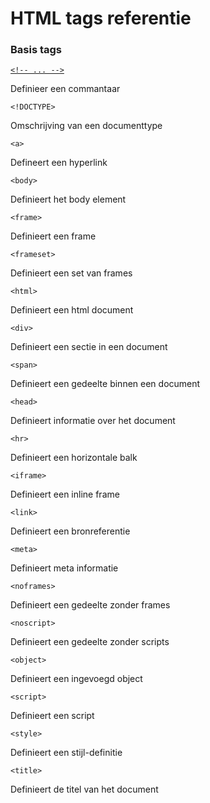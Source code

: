 HTML tags referentie
====================

### Basis tags

[`<!-- ... -->`](/info-tags/comment-tag.md)

Definieer een commantaar

`<!DOCTYPE>`

Omschrijving van een documenttype

`<a>`

Defineert een hyperlink

`<body>`

Definieert het body element

`<frame>`

Definieert een frame

`<frameset>`

Definieert een set van frames

`<html>`

Definieert een html document

`<div>`

Definieert een sectie in een document

`<span>`

Definieert een gedeelte binnen een document

`<head>`

Definieert informatie over het document

`<hr>`

Definieert een horizontale balk

`<iframe>`

Definieert een inline frame

`<link>`

Definieert een bronreferentie

`<meta>`

Definieert meta informatie

`<noframes>`

Definieert een gedeelte zonder frames

`<noscript>`

Definieert een gedeelte zonder scripts

`<object>`

Definieert een ingevoegd object

`<script>`

Definieert een script

`<style>`

Definieert een stijl-definitie

`<title>`

Definieert de titel van het document
